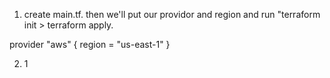 1. create main.tf. then we'll put our providor and region and run "terraform init > terraform apply.

provider "aws" {
  region = "us-east-1"
}

2. 1 
